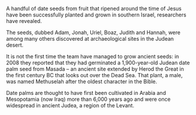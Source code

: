 A handful of date seeds from fruit that ripened around the time of Jesus have been successfully planted and grown in southern Israel, researchers have revealed.

The seeds, dubbed Adam, Jonah, Uriel, Boaz, Judith and Hannah, were among many others discovered at archaeological sites in the Judean desert.

It is not the first time the team have managed to grow ancient seeds: in 2008 they reported that they had germinated a 1,900-year-old Judean date palm seed from Masada – an ancient site extended by Herod the Great in the first century BC that looks out over the Dead Sea. That plant, a male, was named Methuselah after the oldest character in the Bible.


Date palms are thought to have first been cultivated in Arabia and Mesopotamia (now Iraq) more than 6,000 years ago and were once widespread in ancient Judea, a region of the Levant. 
